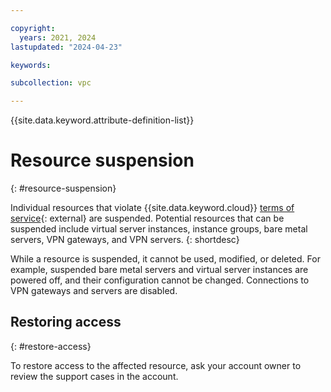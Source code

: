 ```yaml
---

copyright:
  years: 2021, 2024
lastupdated: "2024-04-23"

keywords:

subcollection: vpc

---
```


{{site.data.keyword.attribute-definition-list}}

# Resource suspension
{: #resource-suspension}

Individual resources that violate {{site.data.keyword.cloud}} [terms of service](https://www.ibm.com/services/us/imc/html/aup1.html){: external} are suspended. Potential resources that can be suspended include virtual server instances, instance groups, bare metal servers, VPN gateways, and VPN servers.
{: shortdesc}

While a resource is suspended, it cannot be used, modified, or deleted. For example, suspended bare metal servers and virtual server instances are powered off, and their configuration cannot be changed. Connections to VPN gateways and servers are disabled.

## Restoring access
{: #restore-access}

To restore access to the affected resource, ask your account owner to review the support cases in the account.


